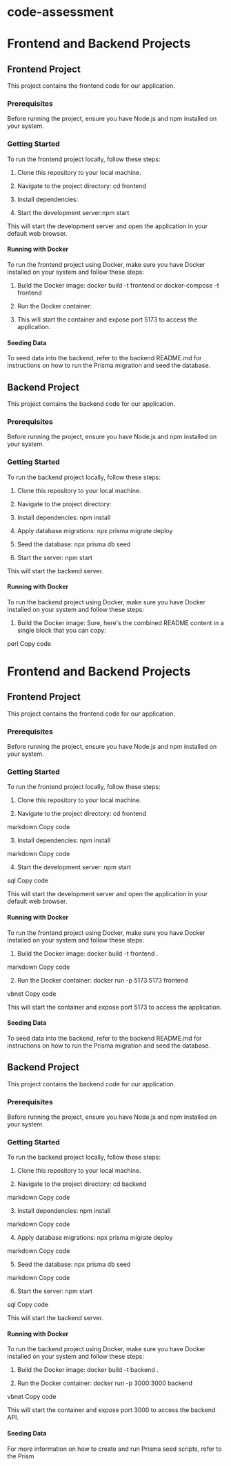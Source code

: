 # code-assessment

# Frontend and Backend Projects

## Frontend Project

This project contains the frontend code for our application.

### Prerequisites

Before running the project, ensure you have Node.js and npm installed on your system.

### Getting Started

To run the frontend project locally, follow these steps:

1. Clone this repository to your local machine.

2. Navigate to the project directory: cd frontend
  
3. Install dependencies:
4. Start the development server:npm start

This will start the development server and open the application in your default web browser.

#### Running with Docker

To run the frontend project using Docker, make sure you have Docker installed on your system and follow these steps:

1. Build the Docker image: docker build -t frontend or docker-compose -t frontend

2. Run the Docker container:
3. This will start the container and expose port 5173 to access the application.

#### Seeding Data

To seed data into the backend, refer to the backend README.md for instructions on how to run the Prisma migration and seed the database.

## Backend Project

This project contains the backend code for our application.

### Prerequisites

Before running the project, ensure you have Node.js and npm installed on your system.

### Getting Started

To run the backend project locally, follow these steps:

1. Clone this repository to your local machine.

2. Navigate to the project directory:
3. Install dependencies: npm install

4. Apply database migrations:
npx prisma migrate deploy

5. Seed the database:
npx prisma db seed

6. Start the server:
npm start

This will start the backend server.

#### Running with Docker

To run the backend project using Docker, make sure you have Docker installed on your system and follow these steps:

1. Build the Docker image:
Sure, here's the combined README content in a single block that you can copy:

perl
Copy code
# Frontend and Backend Projects

## Frontend Project

This project contains the frontend code for our application.

### Prerequisites

Before running the project, ensure you have Node.js and npm installed on your system.

### Getting Started

To run the frontend project locally, follow these steps:

1. Clone this repository to your local machine.

2. Navigate to the project directory:
cd frontend

markdown
Copy code

3. Install dependencies:
npm install

markdown
Copy code

4. Start the development server:
npm start

sql
Copy code

This will start the development server and open the application in your default web browser.

#### Running with Docker

To run the frontend project using Docker, make sure you have Docker installed on your system and follow these steps:

1. Build the Docker image:
docker build -t frontend .

markdown
Copy code

2. Run the Docker container:
docker run -p 5173:5173 frontend

vbnet
Copy code

This will start the container and expose port 5173 to access the application.

#### Seeding Data

To seed data into the backend, refer to the backend README.md for instructions on how to run the Prisma migration and seed the database.

## Backend Project

This project contains the backend code for our application.

### Prerequisites

Before running the project, ensure you have Node.js and npm installed on your system.

### Getting Started

To run the backend project locally, follow these steps:

1. Clone this repository to your local machine.

2. Navigate to the project directory:
cd backend

markdown
Copy code

3. Install dependencies:
npm install

markdown
Copy code

4. Apply database migrations:
npx prisma migrate deploy

markdown
Copy code

5. Seed the database:
npx prisma db seed

markdown
Copy code

6. Start the server:
npm start

sql
Copy code

This will start the backend server.

#### Running with Docker

To run the backend project using Docker, make sure you have Docker installed on your system and follow these steps:

1. Build the Docker image:
docker build -t backend .

2. Run the Docker container:
docker run -p 3000:3000 backend

vbnet
Copy code

This will start the container and expose port 3000 to access the backend API.

#### Seeding Data



For more information on how to create and run Prisma seed scripts, refer to the Prism
